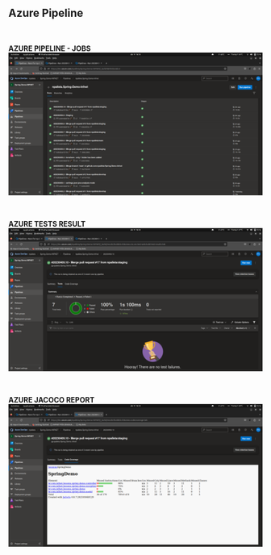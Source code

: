 ## Azure Pipeline

<br />

**AZURE PIPELINE - JOBS**
![AZURE PIPELINE](../projeto_da_disciplina/imgs/AZURE_PIPELINE/AZURE_01.png "AZURE PIPELINE")

<br />

**AZURE TESTS RESULT**
![AZURE TESTS RESULT](../projeto_da_disciplina/imgs/AZURE_PIPELINE/AZURE_02.png "AZURE TESTS RESULT")

<br />

**AZURE JACOCO REPORT**
![AZURE JACOCO REPORT](../projeto_da_disciplina/imgs/AZURE_PIPELINE/AZURE_03.png "AZURE JACOCO REPORT")